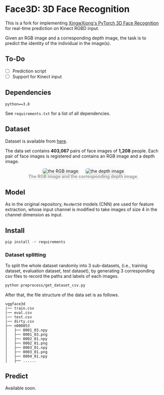 # Face3D: 3D Face Recognition

This is a fork for implementing [XingwXiong's PyTorch 3D Face Recognition](https://github.com/XingwXiong/Face3D-Pytorch) for real-time prediction on Kinect RGBD input. 

Given an RGB image and a corresponding depth image, the task is to predict the identity of the individual in the image(s).


## To-Do
- [ ] Prediction script
- [ ] Support for Kinect input

## Dependencies
`python==3.8`

See `requirements.txt` for a list of all dependencies.

## Dataset
Dataset is available from [here](http://125.39.136.212:8484/3dvggface2_1.tar.gz).

The data set contains **403,067** pairs of face images of **1,208** people. Each pair of face images is registered and contains an RGB image and a depth image.

<div style="text-align:center;" align="center">
    <!-- Image Caption Template -->
    <div style="padding:0; margin-bottom: 0;">
        <img style="border-radius: 0.3125em; box-shadow: 0 2px 4px 0 rgba(34,36,38,.12),0 2px 10px 0 rgba(34,36,38,.08); margin: 0 10px;"
        src="./README/rgb_0001_03.jpg" alt="the RGB image">
         <img style="border-radius: 0.3125em; box-shadow: 0 2px 4px 0 rgba(34,36,38,.12),0 2px 10px 0 rgba(34,36,38,.08); margin: 0 10px;"
        src="./README/dep_0001_03.jpg" alt="the depth image">
    </div>
    <div style="border-bottom: 1px solid #d9d9d9; display: inline-block; padding: 0; color: #999"><strong> The RGB image and the corresponding depth image.</strong></div>
</div>

## Model
As in the original repository, `ResNet50` models (CNN) are used for feature extraction, whose input channel is modified to take images of size 4 in the channel dimension as input.

## Install

```bash
pip install -r requirements
```

### Dataset splitting
To split the whole dataset randomly into 3 sub-datasets, (i.e., training dataset, evaluation dataset, test dataset), by generating 3 corresponding csv files to record the paths and labels of each images.

```bash
python preprocess/get_dataset_csv.py
```

After that, the file structure of the data set is as follows. 

```text
vggface3d
|── train.csv
|── eval.csv
|── test.csv
|── dirty.csv
├── n000853
│   ├── 0001_03.npy
│   ├── 0001_03.png
│   ├── 0002_01.npy
│   ├── 0002_01.png
│   ├── 0003_01.npy
│   ├── 0003_01.png
│   ├── 0004_01.npy
│   ├── ......
```

## Predict
Available soon.

